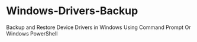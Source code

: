 # Windows-Drivers-Backup
Backup and Restore Device Drivers in Windows Using Command Prompt Or Windows PowerShell
